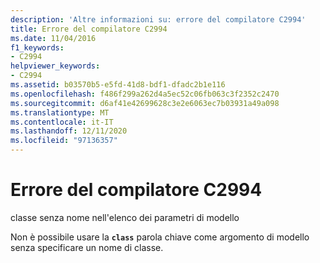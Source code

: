```yaml
---
description: 'Altre informazioni su: errore del compilatore C2994'
title: Errore del compilatore C2994
ms.date: 11/04/2016
f1_keywords:
- C2994
helpviewer_keywords:
- C2994
ms.assetid: b03570b5-e5fd-41d8-bdf1-dfadc2b1e116
ms.openlocfilehash: f486f299a262d4a5ec52c06fb063c3f2352c2470
ms.sourcegitcommit: d6af41e42699628c3e2e6063ec7b03931a49a098
ms.translationtype: MT
ms.contentlocale: it-IT
ms.lasthandoff: 12/11/2020
ms.locfileid: "97136357"
---
```

# <a name="compiler-error-c2994"></a>Errore del compilatore C2994

classe senza nome nell'elenco dei parametri di modello

Non è possibile usare la **`class`** parola chiave come argomento di modello senza specificare un nome di classe.
